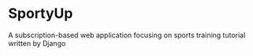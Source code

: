 # SportyUp
A subscription-based web application focusing on sports training tutorial written by Django
